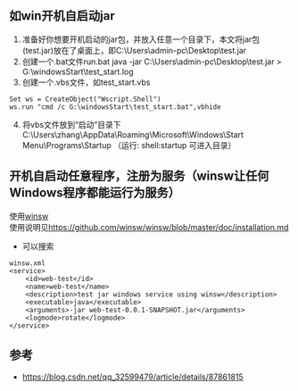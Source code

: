 ## 如win开机自启动jar
1. 准备好你想要开机启动的jar包，并放入任意一个目录下，本文将jar包(test.jar)放在了桌面上，即C:\Users\admin-pc\Desktop\test.jar
2. 创建一个.bat文件run.bat
java -jar C:\Users\admin-pc\Desktop\test.jar > G:\windowsStart\test_start.log
3. 创建一个.vbs文件，如test_start.vbs
```
Set ws = CreateObject("Wscript.Shell") 
ws.run "cmd /c G:\windowsStart\test_start.bat",vbhide
```
4. 将vbs文件放到“启动”目录下C:\Users\zhang\AppData\Roaming\Microsoft\Windows\Start Menu\Programs\Startup
（运行: shell:startup 可进入目录）

## 开机自启动任意程序，注册为服务（winsw让任何Windows程序都能运行为服务）
使用[winsw](https://github.com/winsw/winsw/releases)  
使用说明见<https://github.com/winsw/winsw/blob/master/doc/installation.md>  
- 可以搜索

```
winsw.xml
<service>
	<id>web-test</id>
	<name>web-test</name>
	<description>test jar windows service using winsw</description>
	<executable>java</executable>
	<arguments>-jar web-test-0.0.1-SNAPSHOT.jar</arguments>
	<logmode>rotate</logmode>
</service>
```


## 参考
- <https://blog.csdn.net/qq_32599479/article/details/87861815>


